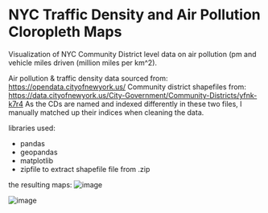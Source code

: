 # NYC Traffic Density and Air Pollution Cloropleth Maps
Visualization of NYC Community District level data on air pollution (pm and vehicle miles driven (million miles per km^2). 

Air pollution & traffic density data sourced from: https://opendata.cityofnewyork.us/
Community district shapefiles from: https://data.cityofnewyork.us/City-Government/Community-Districts/yfnk-k7r4
As the CDs are named and indexed differently in these two files, I manually matched up their indices when cleaning the data.

libraries used:
- pandas
- geopandas
- matplotlib
- zipfile to extract shapefile file from .zip

the resulting maps:
![image](https://github.com/user-attachments/assets/68c19d5f-a865-4f3d-8c07-6f7be966131e)

![image](https://github.com/user-attachments/assets/1ff6a092-6544-4ac9-9554-f7ebf49b647c)

